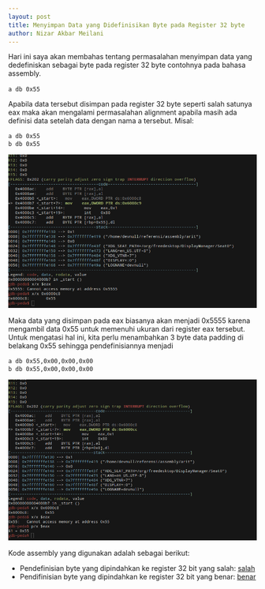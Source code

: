 ```yaml
---
layout: post
title: Menyimpan Data yang Didefinisikan Byte pada Register 32 byte
author: Nizar Akbar Meilani
---
```


Hari ini saya akan membahas tentang permasalahan menyimpan data yang dedefiniskan sebagai byte pada register 32 byte contohnya pada bahasa assembly.

`a db 0x55`

Apabila data tersebut disimpan pada register 32 byte seperti salah satunya eax maka akan mengalami permasalahan alignment apabila masih ada definisi data setelah data dengan nama a tersebut. Misal:

```assembly
a db 0x55
b db 0x55
```
![mov db to eax](https://raw.githubusercontent.com/nizarakbarm/nizarakbarm.github.io/master/images/assembly_1.png "mov db to eax")

Maka data yang disimpan pada eax biasanya akan menjadi 0x5555 karena mengambil data 0x55 untuk memenuhi ukuran dari register eax tersebut. Untuk mengatasi hal ini, kita perlu menambahkan 3 byte data padding di belakang 0x55 sehingga pendefinisiannya menjadi
```assembly
a db 0x55,0x00,0x00,0x00
b db 0x55,0x00,0x00,0x00
```
![mov db to eax (benar)](https://raw.githubusercontent.com/nizarakbarm/nizarakbarm.github.io/master/images/assembly_2.png "mov db to eax")

Kode assembly yang digunakan adalah sebagai berikut:
* Pendefinisian byte yang dipindahkan ke register 32 bit yang salah: [salah](https://raw.githubusercontent.com/nizarakbarm/nizarakbarm.github.io/master/files/arit.asm)
* Pendifinisian byte yang dipindahkan ke register 32 bit yang benar: [benar](https://raw.githubusercontent.com/nizarakbarm/nizarakbarm.github.io/master/files/arit2.asm)





